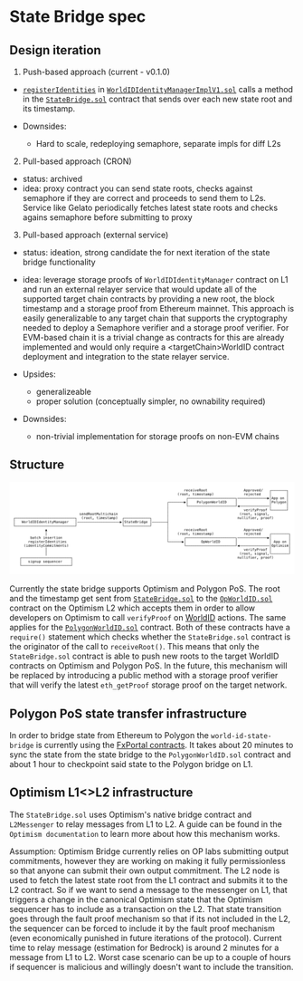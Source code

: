# State Bridge spec

## Design iteration

1. Push-based approach (current - v0.1.0)

- [`registerIdentities`](https://github.com/worldcoin/world-id-contracts/blob/98f4d6ae959a5a8a3c5ad5b57086e01d999d1b83/src/WorldIDIdentityManagerImplV1.sol#L288-L355)
  in
  [`WorldIDIdentityManagerImplV1.sol`](https://github.com/worldcoin/world-id-contracts/src/WorldIDIdentityManagerImplV1.sol)
  calls a method in the [`StateBridge.sol`](../src/StateBridge.sol) contract that sends over each new state root and its
  timestamp.

- Downsides:
  - Hard to scale, redeploying semaphore, separate impls for diff L2s

2. Pull-based approach (CRON)

- status: archived
- idea: proxy contract you can send state roots, checks against semaphore if they are correct and proceeds to send them
  to L2s. Service like Gelato periodically fetches latest state roots and checks agains semaphore before submitting to
  proxy

3. Pull-based approach (external service)

- status: ideation, strong candidate the for next iteration of the state bridge functionality
- idea: leverage storage proofs of `WorldIDIdentityManager` contract on L1 and run an external relayer service that
  would update all of the supported target chain contracts by providing a new root, the block timestamp and a storage
  proof from Ethereum mainnet. This approach is easily generalizable to any target chain that supports the cryptography
  needed to deploy a Semaphore verifier and a storage proof verifier. For EVM-based chain it is a trivial change as
  contracts for this are already implemented and would only require a \<targetChain\>WorldID contract deployment and
  integration to the state relayer service.

- Upsides:
  - generalizeable
  - proper solution (conceptually simpler, no ownability required)
- Downsides:
  - non-trivial implementation for storage proofs on non-EVM chains

## Structure

![state-bridge.svg](state-bridge.svg)

Currently the state bridge supports Optimism and Polygon PoS. The root and the timestamp get sent from
[`StateBridge.sol`](../src/StateBridge.sol) to the [`OpWorldID.sol`](../src/OpWorldID.sol) contract on the Optimism L2
which accepts them in order to allow developers on Optimism to call `verifyProof` on [WorldID](https://id.worldcoin.org)
actions. The same applies for the [`PolygonWorldID.sol`](../src/PolygonWorldID.sol) contract. Both of these contracts
have a `require()` statement which checks whether the `StateBridge.sol` contract is the originator of the call to
`receiveRoot()`. This means that only the `StateBridge.sol` contract is able to push new roots to the target WorldID
contracts on Optimism and Polygon PoS. In the future, this mechanism will be replaced by introducing a public method
with a storage proof verifier that will verify the latest `eth_getProof` storage proof on the target network.

## Polygon PoS state transfer infrastructure

In order to bridge state from Ethereum to Polygon the `world-id-state-bridge` is currently using the
[FxPortal contracts](https://wiki.polygon.technology/docs/develop/l1-l2-communication/fx-portal/). It takes about 20
minutes to sync the state from the state bridge to the `PolygonWorldID.sol` contract and about 1 hour to checkpoint said
state to the Polygon bridge on L1.

## Optimism L1<>L2 infrastructure

The `StateBridge.sol` uses Optimism's native bridge contract and `L2Messenger` to relay messages from L1 to L2. A guide
can be found in the `Optimism documentation` to learn more about how this mechanism works.

Assumption: Optimism Bridge currently relies on OP labs submitting output commitments, however they are working on
making it fully permissionless so that anyone can submit their own output commitment. The L2 node is used to fetch the
latest state root from the L1 contract and submits it to the L2 contract. So if we want to send a message to the
messenger on L1, that triggers a change in the canonical Optimism state that the Optimism sequencer has to include as a
transaction on the L2. That state transition goes through the fault proof mechanism so that if its not included in the
L2, the sequencer can be forced to include it by the fault proof mechanism (even economically punished in future
iterations of the protocol). Current time to relay message (estimation for Bedrock) is around 2 minutes for a message
from L1 to L2. Worst case scenario can be up to a couple of hours if sequencer is malicious and willingly doesn't want
to include the transition.

